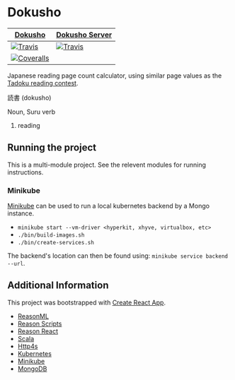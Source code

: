 # Dokusho

[T1]: https://travis-matrix-badges.herokuapp.com/repos/RawToast/dokusho/branches/master/1
[T2]: https://travis-matrix-badges.herokuapp.com/repos/RawToast/dokusho/branches/master/2
[TR]: https://travis-ci.org/RawToast/dokusho

[C1]: https://coveralls.io/repos/github/RawToast/dokusho/badge.svg
[CR]: https://coveralls.io/github/RawToast/dokusho

| [Dokusho](dokusho/)   | [Dokusho Server](dokusho-server/)|
|-----------------------|---------------------|
| [![Travis][T1]][TR]   | [![Travis][T2]][TR] |
| [![Coveralls][C1]][CR]|                     |


Japanese reading page count calculator, using similar page values as the [Tadoku reading contest](http://readmod.com).

読書 (dokusho)

Noun, Suru verb

1. reading

## Running the project

This is a multi-module project. See the relevent modules for running instructions.

### Minikube

[Minikube](https://github.com/kubernetes/minikube) can be used to run a local kubernetes backend by a Mongo instance. 

* `minikube start --vm-driver <hyperkit, xhyve, virtualbox, etc>`
* `./bin/build-images.sh`
* `./bin/create-services.sh`

The backend's location can then be found using: `minikube service backend --url`.

## Additional Information

This project was bootstrapped with [Create React App](https://github.com/facebookincubator/create-react-app).

* [ReasonML](https://reasonml.github.io/)
* [Reason Scripts](https://github.com/reasonml-community/reason-scripts)
* [Reason React](https://reasonml.github.io/reason-react/)
* [Scala](http://scala-lang.org)
* [Http4s](http://http4s.org)
* [Kubernetes](https://kubernetes.io)
* [Minikube](https://github.com/kubernetes/minikube)
* [MongoDB](https://www.mongodb.com)
